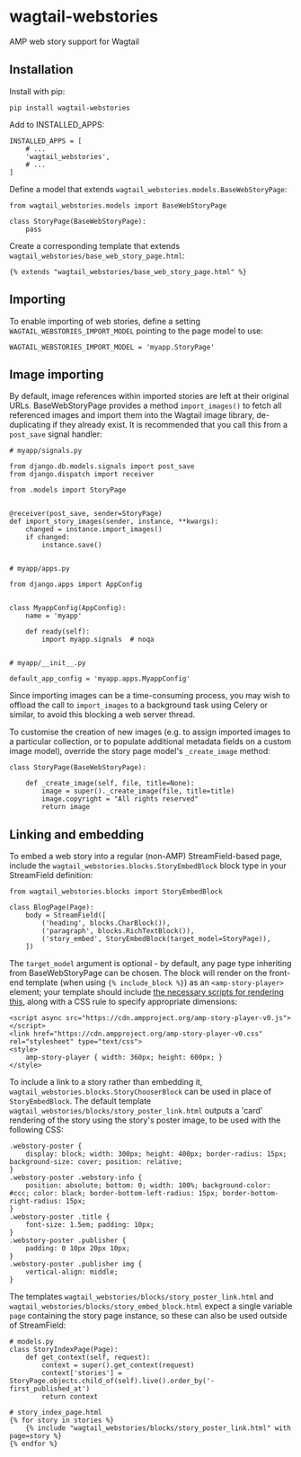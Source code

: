 # wagtail-webstories

AMP web story support for Wagtail

## Installation

Install with pip:

    pip install wagtail-webstories

Add to INSTALLED_APPS:

    INSTALLED_APPS = [
        # ...
        'wagtail_webstories',
        # ...
    ]

Define a model that extends `wagtail_webstories.models.BaseWebStoryPage`:

    from wagtail_webstories.models import BaseWebStoryPage

    class StoryPage(BaseWebStoryPage):
        pass

Create a corresponding template that extends `wagtail_webstories/base_web_story_page.html`:

    {% extends "wagtail_webstories/base_web_story_page.html" %}

## Importing

To enable importing of web stories, define a setting `WAGTAIL_WEBSTORIES_IMPORT_MODEL` pointing to the page model to use:

    WAGTAIL_WEBSTORIES_IMPORT_MODEL = 'myapp.StoryPage'

## Image importing

By default, image references within imported stories are left at their original URLs. BaseWebStoryPage provides a method `import_images()` to fetch all referenced images and import them into the Wagtail image library, de-duplicating if they already exist. It is recommended that you call this from a `post_save` signal handler:

    # myapp/signals.py

    from django.db.models.signals import post_save
    from django.dispatch import receiver

    from .models import StoryPage


    @receiver(post_save, sender=StoryPage)
    def import_story_images(sender, instance, **kwargs):
        changed = instance.import_images()
        if changed:
            instance.save()


    # myapp/apps.py

    from django.apps import AppConfig


    class MyappConfig(AppConfig):
        name = 'myapp'

        def ready(self):
            import myapp.signals  # noqa


    # myapp/__init__.py

    default_app_config = 'myapp.apps.MyappConfig'

Since importing images can be a time-consuming process, you may wish to offload the call to `import_images` to a background task using Celery or similar, to avoid this blocking a web server thread.

To customise the creation of new images (e.g. to assign imported images to a particular collection, or to populate additional metadata fields on a custom image model), override the story page model's `_create_image` method:

    class StoryPage(BaseWebStoryPage):

        def _create_image(self, file, title=None):
            image = super()._create_image(file, title=title)
            image.copyright = "All rights reserved"
            return image



## Linking and embedding

To embed a web story into a regular (non-AMP) StreamField-based page, include the `wagtail_webstories.blocks.StoryEmbedBlock` block type in your StreamField definition:

    from wagtail_webstories.blocks import StoryEmbedBlock

    class BlogPage(Page):
        body = StreamField([
            ('heading', blocks.CharBlock()),
            ('paragraph', blocks.RichTextBlock()),
            ('story_embed', StoryEmbedBlock(target_model=StoryPage)),
        ])

The `target_model` argument is optional - by default, any page type inheriting from BaseWebStoryPage can be chosen. The block will render on the front-end template (when using `{% include_block %}`) as an `<amp-story-player>` element; your template should include [the necessary scripts for rendering this](https://amp.dev/documentation/guides-and-tutorials/integrate/embed-stories/?format=stories#embed-amp-story-player), along with a CSS rule to specify appropriate dimensions:

    <script async src="https://cdn.ampproject.org/amp-story-player-v0.js"></script>
    <link href="https://cdn.ampproject.org/amp-story-player-v0.css" rel="stylesheet" type="text/css">
    <style>
        amp-story-player { width: 360px; height: 600px; }
    </style>

To include a link to a story rather than embedding it, `wagtail_webstories.blocks.StoryChooserBlock` can be used in place of `StoryEmbedBlock`. The default template `wagtail_webstories/blocks/story_poster_link.html` outputs a 'card' rendering of the story using the story's poster image, to be used with the following CSS:

    .webstory-poster {
        display: block; width: 300px; height: 400px; border-radius: 15px; background-size: cover; position: relative;
    }
    .webstory-poster .webstory-info {
        position: absolute; bottom: 0; width: 100%; background-color: #ccc; color: black; border-bottom-left-radius: 15px; border-bottom-right-radius: 15px;
    }
    .webstory-poster .title {
        font-size: 1.5em; padding: 10px;
    }
    .webstory-poster .publisher {
        padding: 0 10px 20px 10px;
    }
    .webstory-poster .publisher img {
        vertical-align: middle;
    }

The templates `wagtail_webstories/blocks/story_poster_link.html` and `wagtail_webstories/blocks/story_embed_block.html` expect a single variable `page` containing the story page instance, so these can also be used outside of StreamField:

    # models.py
    class StoryIndexPage(Page):
        def get_context(self, request):
            context = super().get_context(request)
            context['stories'] = StoryPage.objects.child_of(self).live().order_by('-first_published_at')
            return context

    # story_index_page.html
    {% for story in stories %}
        {% include "wagtail_webstories/blocks/story_poster_link.html" with page=story %}
    {% endfor %}
